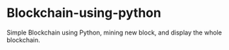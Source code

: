 # Blockchain-using-python
Simple Blockchain using Python, mining new block, and display the whole blockchain.
